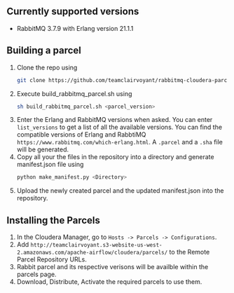 ## Currently supported versions

- RabbitMQ 3.7.9 with Erlang version 21.1.1

## Building a parcel

1. Clone the repo using
    ```bash
    git clone https://github.com/teamclairvoyant/rabbitmq-cloudera-parcel.git
    ```
2. Execute build_rabbitmq_parcel.sh using
    ```bash
    sh build_rabbitmq_parcel.sh <parcel_version>
    ```
3. Enter the Erlang and RabbitMQ versions when asked. You can enter `list_versions` to get a list of all the available versions. You can find the compatible versions of Erlang and RabbtiMQ `https://www.rabbitmq.com/which-erlang.html`. A `.parcel` and a `.sha` file will be generated. 
4. Copy all your the files in the repository into a directory and generate manifest.json file using
    ```bash
    python make_manifest.py <Directory>
    ```
5. Upload the newly created parcel and the updated manifest.json into the repository.


## Installing the Parcels
1. In the Cloudera Manager, go to `Hosts -> Parcels -> Configurations`.
2. Add `http://teamclairvoyant.s3-website-us-west-2.amazonaws.com/apache-airflow/cloudera/parcels/` to the Remote Parcel Repository URLs.
3. Rabbit parcel and its respective verisons will be availble within the parcels page. 
4. Download, Distribute, Activate the required parcels to use them. 
